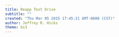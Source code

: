 ```yaml
---
title: Reapp Test Drive
subtitle: ""
created: "Thu Mar 05 2015 17:45:21 GMT-0600 (CST)"
author: Jeffrey R. Hicks
theme: bs3
---
```


